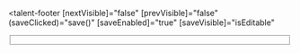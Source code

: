 <talent-footer
  [nextVisible]="false"
  [prevVisible]="false"
  (saveClicked)="save()"
  [saveEnabled]="true"
  [saveVisible]="isEditable"
>
</talent-footer>

<fieldset [formGroup]="tagSettingForm">
  <settings-table>
    <settings-row [title]="'Allow New Tags on Position '"
                  [description]="'Not from this library'"
                  [required]="false">
      <toggle-switch [form]="tagSettingForm"
                     formControlName="canAddNewJobSkillTag"
                     [enabled]="isEditable"></toggle-switch>
    </settings-row>
    <settings-row [title]="'Add New Tags from Position into this Library'"
                  [required]="false">
      <toggle-switch [form]="tagSettingForm"
                     formControlName="canAddNewJobSkillTagToLibrary"
                     [enabled]="isEditable"></toggle-switch>
    </settings-row>
    <settings-row [title]="'Allow New Tags on Requisition'"
                  [description]="'Not from the Position Library'"
                  [required]="false">
      <toggle-switch [form]="tagSettingForm"
                     formControlName="canAddNewReqSkillTag"
                     [enabled]="isEditable"></toggle-switch>
    </settings-row>
    <settings-row [title]="'Add New Tags from Requisition into the Position Library'"
                  [required]="false">
      <toggle-switch [form]="tagSettingForm"
                     formControlName="canAddNewReqSkillTagToLibrary"
                     [enabled]="isEditable"></toggle-switch>
    </settings-row>
    <settings-row [title]="'Allow Deletion of Tags on Requisition'"
                  [required]="false">
      <toggle-switch [form]="tagSettingForm"
                     formControlName="canDeleteReqSkillTag"
                     [enabled]="isEditable"></toggle-switch>
    </settings-row>
  </settings-table>
</fieldset>

